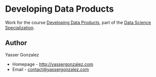 Developing Data Products
========================

Work for the course [Developing Data Products](https://www.coursera.org/course/devdataprod),
part of the [Data Science Specialization](https://www.coursera.org/specialization/jhudatascience/1).

Author
------

Yasser Gonzalez
* Homepage - http://yassergonzalez.com
* Email - contact@yassergonzalez.com
